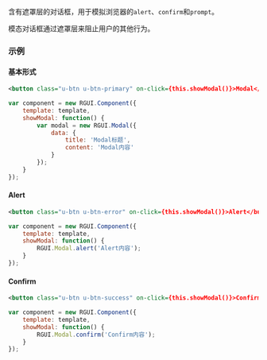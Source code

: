 含有遮罩层的对话框，用于模拟浏览器的`alert`、`confirm`和`prompt`。

模态对话框通过遮罩层来阻止用户的其他行为。

### 示例
#### 基本形式

<div class="m-example"></div>

```xml
<button class="u-btn u-btn-primary" on-click={this.showModal()}>Modal</button>
```

```javascript
var component = new RGUI.Component({
    template: template,
    showModal: function() {
        var modal = new RGUI.Modal({
            data: {
                title: 'Modal标题',
                content: 'Modal内容'
            }
        });
    }
});
```

#### Alert

<div class="m-example"></div>

```xml
<button class="u-btn u-btn-error" on-click={this.showModal()}>Alert</button>
```

```javascript
var component = new RGUI.Component({
    template: template,
    showModal: function() {
        RGUI.Modal.alert('Alert内容');
    }
});
```

#### Confirm

<div class="m-example"></div>

```xml
<button class="u-btn u-btn-success" on-click={this.showModal()}>Confirm</button>
```

```javascript
var component = new RGUI.Component({
    template: template,
    showModal: function() {
        RGUI.Modal.confirm('Confirm内容');
    }
});
```
